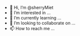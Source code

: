 - 👋 Hi, I’m @sherryMiet
- 👀 I’m interested in ...
- 🌱 I’m currently learning ...
- 💞️ I’m looking to collaborate on ...
- 📫 How to reach me ...

<!---
sherryMiet/sherryMiet is a ✨ special ✨ repository because its `README.md` (this file) appears on your GitHub profile.
You can click the Preview link to take a look at your changes.
--->
